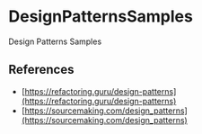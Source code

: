 # DesignPatternsSamples

Design Patterns Samples

## References

* [https://refactoring.guru/design-patterns](https://refactoring.guru/design-patterns)
* [https://sourcemaking.com/design_patterns](https://sourcemaking.com/design_patterns)
